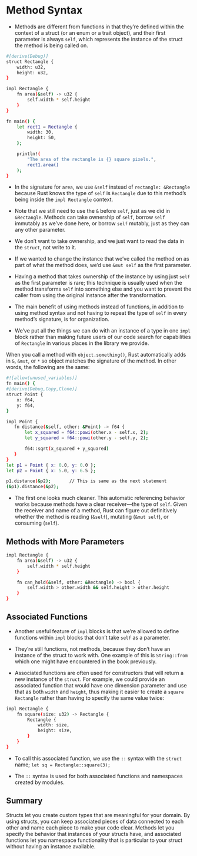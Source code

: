 # Method Syntax

- Methods are different from functions in that they’re defined within the context of a struct (or an enum or a trait object), and their first parameter is always   `self`, which represents the instance of the struct the method is being called on.

```sh
#[derive(Debug)]
struct Rectangle {
    width: u32,
    height: u32,
}

impl Rectangle {
    fn area(&self) -> u32 {
        self.width * self.height
    }
}

fn main() {
    let rect1 = Rectangle {
        width: 30,
        height: 50,
    };

    println!(
        "The area of the rectangle is {} square pixels.",
        rect1.area()
    );
}
```

- In the signature for `area`, we use `&self` instead of `rectangle: &Rectangle` because Rust knows the type of `self` is `Rectangle` due to this method’s being inside the `impl Rectangle` context.

- Note that we still need to use the `&` before `self`, just as we did in `&Rectangle`. Methods can take ownership of `self`, borrow `self` immutably as we’ve done here, or borrow `self` mutably, just as they can any other parameter.

- We don’t want to take ownership, and we just want to read the data in the `struct`, not write to it.

-  If we wanted to change the instance that we’ve called the method on as part of what the method does, we’d use `&mut self` as the first parameter.

-  Having a method that takes ownership of the instance by using just `self` as the first parameter is rare; this technique is usually used when the method transforms `self` into something else and you want to prevent the caller from using the original instance after the transformation.

- The main benefit of using methods instead of functions, in addition to using method syntax and not having to repeat the type of `self` in every method’s signature, is for organization.

- We’ve put all the things we can do with an instance of a type in one `impl` block rather than making future users of our code search for capabilities of `Rectangle` in various places in the library we provide.

When you call a method with `object.something()`, Rust automatically adds in `&`, `&mut`, or `*` so object matches the signature of the method. In other words, the following are the same:

```sh
#![allow(unused_variables)]
fn main() {
#[derive(Debug,Copy,Clone)]
struct Point {
    x: f64,
    y: f64,
}

impl Point {
   fn distance(&self, other: &Point) -> f64 {
       let x_squared = f64::powi(other.x - self.x, 2);
       let y_squared = f64::powi(other.y - self.y, 2);

       f64::sqrt(x_squared + y_squared)
   }
}
let p1 = Point { x: 0.0, y: 0.0 };
let p2 = Point { x: 5.0, y: 6.5 };

p1.distance(&p2);       // This is same as the next statement
(&p1).distance(&p2);
```
- The first one looks much cleaner. This automatic referencing behavior works because methods have a clear receiver—the type of `self`. Given the receiver and name of a method, Rust can figure out definitively whether the method is reading (`&self`), mutating (`&mut self`), or consuming (`self`).

## Methods with More Parameters

```sh
impl Rectangle {
    fn area(&self) -> u32 {
        self.width * self.height
    }

    fn can_hold(&self, other: &Rectangle) -> bool {
        self.width > other.width && self.height > other.height
    }
}
```

## Associated Functions

- Another useful feature of `impl` blocks is that we’re allowed to define functions within `impl` blocks that don’t take `self` as a parameter.

- They’re still functions, not methods, because they don’t have an instance of the struct to work with. One example of this is `String::from` which one might have encountered in the book previously.

- Associated functions are often used for constructors that will return a new instance of the `struct`. For example, we could provide an associated function that would have one dimension parameter and use that as both `width` and `height`, thus making it easier to create a `square Rectangle` rather than having to specify the same value twice:

```sh
impl Rectangle {
    fn square(size: u32) -> Rectangle {
        Rectangle {
            width: size,
            height: size,
        }
    }
}
```
- To call this associated function, we use the `::` syntax with the `struct` name; `let sq = Rectangle::square(3);`

- The `::` syntax is used for both associated functions and namespaces created by modules.

## Summary

Structs let you create custom types that are meaningful for your domain. By using structs, you can keep associated pieces of data connected to each other and name each piece to make your code clear. Methods let you specify the behavior that instances of your structs have, and associated functions let you namespace functionality that is particular to your struct without having an instance available.